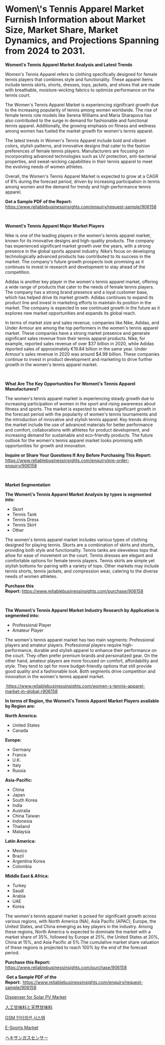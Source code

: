 <p><h1>Women\'s Tennis Apparel Market Furnish Information about Market Size, Market Share, Market Dynamics, and Projections Spanning from 2024 to 2031.</h1></p><p><strong>Women\'s Tennis Apparel Market Analysis and Latest Trends</strong></p>
<p><p>Women's Tennis Apparel refers to clothing specifically designed for female tennis players that combines style and functionality. These apparel items include tennis skirts, shorts, dresses, tops, jackets, and shoes that are made with breathable, moisture-wicking fabrics to optimize performance on the tennis court.</p><p>The Women's Tennis Apparel Market is experiencing significant growth due to the increasing popularity of tennis among women worldwide. The rise of female tennis role models like Serena Williams and Maria Sharapova has also contributed to the surge in demand for fashionable and functional tennis apparel. Additionally, the growing emphasis on fitness and wellness among women has fueled the market growth for women's tennis apparel.</p><p>The latest trends in Women's Tennis Apparel include bold and vibrant colors, stylish patterns, and innovative designs that cater to the fashion preferences of female tennis players. Manufacturers are focusing on incorporating advanced technologies such as UV protection, anti-bacterial properties, and sweat-wicking capabilities in their tennis apparel to meet the evolving needs of women athletes.</p><p>Overall, the Women's Tennis Apparel Market is expected to grow at a CAGR of 8% during the forecast period, driven by increasing participation in tennis among women and the demand for trendy and high-performance tennis apparel.</p></p>
<p><strong>Get a Sample PDF of the Report:&nbsp;</strong> <a href="https://www.reliablebusinessinsights.com/enquiry/request-sample/906158">https://www.reliablebusinessinsights.com/enquiry/request-sample/906158</a></p>
<p>&nbsp;</p>
<p><strong>Women\'s Tennis Apparel Major Market Players</strong></p>
<p><p>Nike is one of the leading players in the women's tennis apparel market, known for its innovative designs and high-quality products. The company has experienced significant market growth over the years, with a strong presence in the global sports apparel industry. Nike’s focus on developing technologically advanced products has contributed to its success in the market. The company's future growth prospects look promising as it continues to invest in research and development to stay ahead of the competition.</p><p>Adidas is another key player in the women's tennis apparel market, offering a wide range of products that cater to the needs of female tennis players. The company has a strong brand presence and a loyal customer base, which has helped drive its market growth. Adidas continues to expand its product line and invest in marketing efforts to maintain its position in the market. The company is expected to see continued growth in the future as it explores new market opportunities and expands its global reach.</p><p>In terms of market size and sales revenue, companies like Nike, Adidas, and Under Armour are among the top performers in the women's tennis apparel market. These companies have a strong market presence and generate significant sales revenue from their tennis apparel products. Nike, for example, reported sales revenue of over $37 billion in 2020, while Adidas reported sales of approximately €19.84 billion in the same year. Under Armour's sales revenue in 2020 was around $4.98 billion. These companies continue to invest in product development and marketing to drive further growth in the women's tennis apparel market.</p></p>
<p>&nbsp;</p>
<p><strong>What Are The Key Opportunities For Women\'s Tennis Apparel Manufacturers?</strong></p>
<p><p>The women's tennis apparel market is experiencing steady growth due to increasing participation of women in the sport and rising awareness about fitness and sports. The market is expected to witness significant growth in the forecast period with the popularity of women's tennis tournaments and the introduction of innovative and stylish tennis apparel. Key trends driving the market include the use of advanced materials for better performance and comfort, collaborations with athletes for product development, and increasing demand for sustainable and eco-friendly products. The future outlook for the women's tennis apparel market looks promising with opportunities for growth and innovation.</p></p>
<p><strong>Inquire or Share Your Questions If Any Before Purchasing This Report:</strong> <a href="https://www.reliablebusinessinsights.com/enquiry/pre-order-enquiry/906158">https://www.reliablebusinessinsights.com/enquiry/pre-order-enquiry/906158</a></p>
<p>&nbsp;</p>
<p><strong>Market Segmentation</strong></p>
<p><strong>The Women\'s Tennis Apparel Market Analysis by types is segmented into:</strong></p>
<p><ul><li>Skort</li><li>Tennis Tank</li><li>Tennis Dress</li><li>Tennis Skirt</li><li>Other</li></ul></p>
<p><p>The women's tennis apparel market includes various types of clothing designed for playing tennis. Skorts are a combination of skirts and shorts, providing both style and functionality. Tennis tanks are sleeveless tops that allow for ease of movement on the court. Tennis dresses are elegant and comfortable options for female tennis players. Tennis skirts are simple yet stylish bottoms for pairing with a variety of tops. Other markets may include tennis shorts, tennis jackets, and compression wear, catering to the diverse needs of women athletes.</p></p>
<p><strong>Purchase this Report:&nbsp;</strong><a href="https://www.reliablebusinessinsights.com/purchase/906158">https://www.reliablebusinessinsights.com/purchase/906158</a></p>
<p>&nbsp;</p>
<p><strong>The Women\'s Tennis Apparel Market Industry Research by Application is segmented into:</strong></p>
<p><ul><li>Professional Player</li><li>Amateur Player</li></ul></p>
<p><p>The women's tennis apparel market has two main segments: Professional players and amateur players. Professional players require high-performance, durable and stylish apparel to enhance their performance on the court. They often prefer premium brands and personalized gear. On the other hand, amateur players are more focused on comfort, affordability and style. They tend to opt for more budget-friendly options that still provide good quality and a fashionable look. Both segments drive competition and innovation in the women's tennis apparel market.</p></p>
<p><a href="https://www.reliablebusinessinsights.com/women-s-tennis-apparel-market-in-global-r906158">&nbsp;https://www.reliablebusinessinsights.com/women-s-tennis-apparel-market-in-global-r906158</a></p>
<p><strong>In terms of Region, the Women\'s Tennis Apparel Market Players available by Region are:</strong></p>
<p>
    <p> <strong> North America: </strong>
        <ul>
            <li>United States</li>
            <li>Canada</li>
        </ul>
        </p> 
    <p> <strong> Europe: </strong>
        <ul>
            <li>Germany</li>
            <li>France</li>
            <li>U.K.</li>
            <li>Italy</li>
            <li>Russia</li>
        </ul>
        </p> 
    <p> <strong> Asia-Pacific: </strong>
        <ul>
            <li>China</li>
            <li>Japan</li>
            <li>South Korea</li>
            <li>India</li>
            <li>Australia</li>
            <li>China Taiwan</li>
            <li>Indonesia</li>
            <li>Thailand</li>
            <li>Malaysia</li>
        </ul>
        </p> 
    <p> <strong> Latin America: </strong>
        <ul>
            <li>Mexico</li>
            <li>Brazil</li>
            <li>Argentina Korea</li>
            <li>Colombia</li>
        </ul>
        </p> 
    <p> <strong> Middle East & Africa: </strong>
        <ul>
            <li>Turkey</li>
            <li>Saudi</li>
            <li>Arabia</li>
            <li>UAE</li>
            <li>Korea</li>
        </ul>
    </p>
    </p>
<p><p>The women's tennis apparel market is poised for significant growth across various regions, with North America (NA), Asia Pacific (APAC), Europe, the United States, and China emerging as key players in the industry. Among these regions, North America is expected to dominate the market with a market share of 35%, followed by Europe at 25%, the United States at 20%, China at 15%, and Asia Pacific at 5%.The cumulative market share valuation of these regions is projected to reach 100% by the end of the forecast period.</p></p>
<p><strong>Purchase this Report: </strong><a href="https://www.reliablebusinessinsights.com/purchase/906158">https://www.reliablebusinessinsights.com/purchase/906158</a></p>
<p>&nbsp;<strong>Get a Sample PDF of the Report:&nbsp;&nbsp;</strong><a href="https://www.reliablebusinessinsights.com/enquiry/request-sample/906158">https://www.reliablebusinessinsights.com/enquiry/request-sample/906158</a></p>
<p><strong></strong></p>
<p><p><a href="https://www.linkedin.com/pulse/analyzing-dispenser-solar-pv-market-global-industry-perspective-raggf?trackingId=ohf5PEh1cQLBSqjmuiaveQ%3D%3D">Dispenser for Solar PV Market</a></p><p><a href="https://medium.com/@demarcuskuhlman/%E4%BA%BA%E5%B7%A5%E7%94%98%E5%91%B3%E6%96%99%E3%81%A8%E5%A4%A9%E7%84%B6%E7%94%98%E5%91%B3%E6%96%99%E3%81%AE%E5%B8%82%E5%A0%B4%E8%AA%BF%E6%9F%BB%E3%83%AC%E3%83%9D%E3%83%BC%E3%83%88-%E3%81%9D%E3%81%AE%E6%AD%B4%E5%8F%B2%E3%81%A82031%E5%B9%B4%E3%81%BE%E3%81%A7%E3%81%AE%E4%BA%88%E6%B8%AC-9cd41a97438e">人工甘味料と天然甘味料</a></p><p><a href="https://github.com/laholand/Market-Research-Report-List-4/blob/main/481107777955.md">GSM 인터셉션 시스템</a></p><p><a href="https://github.com/HenrietteMills1/Market-Research-Report-List-1/blob/main/e-sports-market.md">E-Sports Market</a></p><p><a href="https://medium.com/@attyourniture/%E3%83%98%E3%82%AD%E3%82%B5%E3%83%B3%E3%82%AC%E3%82%B9%E3%82%BB%E3%83%B3%E3%82%B5%E3%83%BC%E5%B8%82%E5%A0%B4%E3%81%AE%E5%88%86%E6%9E%90-%E3%82%B0%E3%83%AD%E3%83%BC%E3%83%90%E3%83%AB%E7%94%A3%E6%A5%AD%E3%81%AE%E8%A6%8B%E9%80%9A%E3%81%97%E3%81%A8%E4%BA%88%E6%B8%AC-2024%E5%B9%B4%E3%81%8B%E3%82%892031%E5%B9%B4-7821378dd30e">ヘキサンガスセンサー</a></p></p>